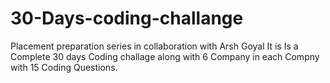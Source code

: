 # 30-Days-coding-challange
Placement preparation series in collaboration with Arsh Goyal
It is Is a Complete 30 days Coding challage along with 6 Company in each Compny with 15 Coding Questions.
